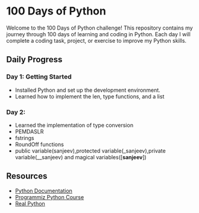 # 100 Days of Python

Welcome to the 100 Days of Python challenge! This repository contains my journey through 100 days of learning and coding in Python. Each day I will complete a coding task, project, or exercise to improve my Python skills.

## Daily Progress

### Day 1: Getting Started
- Installed Python and set up the development environment.
- Learned how to implement the len, type functions, and a list

### Day 2:
- Learned the implementation of type conversion
- PEMDASLR
- fstrings
- RoundOff functions
- public variable(sanjeev),protected variable(_sanjeev),private variable(__sanjeev) and magical variables([__sanjeev__])

## Resources

- [Python Documentation](https://docs.python.org/3/)
- [Programmiz Python Course](https://www.programiz.com/python-programming)
- [Real Python](https://realpython.com/)

